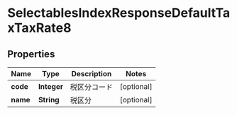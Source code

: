 

# SelectablesIndexResponseDefaultTaxTaxRate8


## Properties

Name | Type | Description | Notes
------------ | ------------- | ------------- | -------------
**code** | **Integer** | 税区分コード |  [optional]
**name** | **String** | 税区分 |  [optional]




